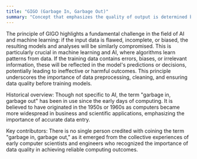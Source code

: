 ```yaml
---
title: "GIGO (Garbage In, Garbage Out)"
summary: "Concept that emphasizes the quality of output is determined by the quality of input data."
---
```

The principle of GIGO highlights a fundamental challenge in the field of AI and machine learning: if the input data is flawed, incomplete, or biased, the resulting models and analyses will be similarly compromised. This is particularly crucial in machine learning and AI, where algorithms learn patterns from data. If the training data contains errors, biases, or irrelevant information, these will be reflected in the model's predictions or decisions, potentially leading to ineffective or harmful outcomes. This principle underscores the importance of data preprocessing, cleaning, and ensuring data quality before training models.

Historical overview: Though not specific to AI, the term "garbage in, garbage out" has been in use since the early days of computing. It is believed to have originated in the 1950s or 1960s as computers became more widespread in business and scientific applications, emphasizing the importance of accurate data entry.

Key contributors: There is no single person credited with coining the term "garbage in, garbage out," as it emerged from the collective experiences of early computer scientists and engineers who recognized the importance of data quality in achieving reliable computing outcomes.

